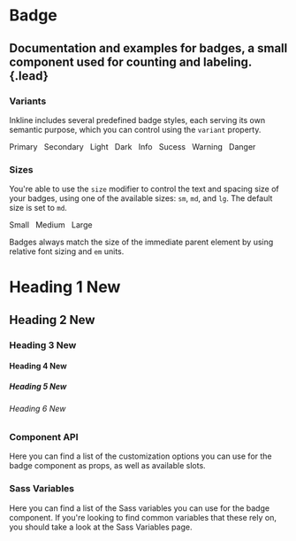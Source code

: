 # Badge
## Documentation and examples for badges, a small component used for counting and labeling.{.lead}


### Variants
Inkline includes several predefined badge styles, each serving its own semantic purpose, which you can control using the `variant` property.

<i-code-preview title="Badge Variants">
<i-badge variant="primary">
    Primary
</i-badge>&nbsp; 
<i-badge variant="secondary">
    Secondary
</i-badge>&nbsp; 
<i-badge variant="light">
    Light
</i-badge>&nbsp; 
<i-badge variant="dark">
    Dark
</i-badge>&nbsp; 
<i-badge variant="info">
    Info
</i-badge>&nbsp; 
<i-badge variant="success">
    Sucess
</i-badge>&nbsp; 
<i-badge variant="warning">
    Warning
</i-badge>&nbsp; 
<i-badge variant="danger">
    Danger
</i-badge>
    
<template slot="html">

~~~html
<i-badge variant="primary">Primary</i-badge>
~~~
~~~html
<i-badge variant="secondary">Secondary</i-badge>
~~~
~~~html
<i-badge variant="light">Light</i-badge>
~~~
~~~html
<i-badge variant="dark">Dark</i-badge>
~~~
~~~html
<i-badge variant="info">Info</i-badge>
~~~
~~~html
<i-badge variant="success">Success</i-badge>
~~~
~~~html
<i-badge variant="warning">Warning</i-badge>
~~~
~~~html
<i-badge variant="danger">Danger</i-badge>
~~~

</template>
</i-code-preview>

### Sizes

You're able to use the `size` modifier to control the text and spacing size of your badges, using one of the available sizes: `sm`, `md`, and `lg`. The default size is set to `md`.

<i-code-preview title="Badge Sizes">
<i-badge size="sm">
    Small
</i-badge>&nbsp; 
<i-badge size="md">
    Medium
</i-badge>&nbsp; 
<i-badge size="lg">
    Large
</i-badge>

<template slot="html">

~~~html
<i-badge size="sm">Small</i-badge>
~~~
~~~html
<i-badge size="md">Medium</i-badge>
~~~
~~~html
<i-badge size="lg">Large</i-badge>
~~~

</template>
</i-code-preview>

Badges always match the size of the immediate parent element by using relative font sizing and `em` units.

<i-code-preview title="Badge Heading Sizes">
<h1 class="_margin-top-0">Heading 1 <i-badge variant="primary">New</i-badge></h1>
<h2 class="_margin-top-0">Heading 2 <i-badge variant="primary">New</i-badge></h2>
<h3 class="_margin-top-0">Heading 3 <i-badge variant="primary">New</i-badge></h3>
<h4 class="_margin-top-0">Heading 4 <i-badge variant="primary">New</i-badge></h4>
<h5 class="_margin-top-0">Heading 5 <i-badge variant="primary">New</i-badge></h5>
<h6 class="_margin-top-0">Heading 6 <i-badge variant="primary">New</i-badge></h6>

<template slot="html">

~~~html
<h1>Heading 1 <i-badge variant="primary">New</i-badge></h1>
~~~
~~~html
<h2>Heading 2 <i-badge variant="primary">New</i-badge></h2>
~~~
~~~html
<h3>Heading 3 <i-badge variant="primary">New</i-badge></h3>
~~~
~~~html
<h4>Heading 4 <i-badge variant="primary">New</i-badge></h4>
~~~
~~~html
<h5>Heading 5 <i-badge variant="primary">New</i-badge></h5>
~~~
~~~html
<h6>Heading 6 <i-badge variant="primary">New</i-badge></h6>
~~~

</template>
</i-code-preview>


### Component API
Here you can find a list of the customization options you can use for the badge component as props, as well as available slots.

<i-api-preview title="Badge API" expanded markup="i-badge" link="https://github.com/inkline/inkline/tree/master/packages/inkline/src/components/IBadge">
    <template slot="props">
        <api-table>
            <api-table-row>
                <template slot="property">size</template>
                <template slot="description">Sets the size of the badge component.</template>
                <template slot="type"><code>String</code></template>
                <template slot="values"><code>sm</code>, <code>md</code>, <code>lg</code></template>
                <template slot="default"><code>md</code></template>
            </api-table-row>
            <api-table-row>
                <template slot="property">variant</template>
                <template slot="description">Sets the color variant of the badge component.</template>
                <template slot="type"><code>String</code></template>
                <template slot="values"><code>primary</code>, <code>secondary</code>, <code>light</code>, <code>dark</code>, <code>success</code>, <code>danger</code>, <code>warning</code>, <code>info</code></template>
                <template slot="default"><code>primary</code></template>
            </api-table-row>
        </api-table>
    </template>
    <template slot="slots">
        <api-table>
            <api-table-row>
                <template slot="slot">default</template>
                <template slot="description">Slot for badge default content.</template>
            </api-table-row>
        </api-table>
    </template>
</i-api-preview>


### Sass Variables
Here you can find a list of the Sass variables you can use for the badge component. If you're looking to find common variables that these rely on, you should take a look at the <nuxt-link :to="{ name: 'docs-core-sass-variables' }">Sass Variables</nuxt-link> page.

<i-scss-preview title="Badge" expanded>
    <template slot="scss">
        <api-table>
            <api-table-row>
                <template slot="property">$badge-font-size: ('sm': 65%, 'md': 75%, 'lg'</template>
                <template slot="default"><code>85%)</code></template>
            </api-table-row>
            <api-table-row>
                <template slot="property">$badge-font-weight</template>
                <template slot="default"><code>font-weight(bold)</code></template>
            </api-table-row>
            <api-table-row>
                <template slot="property">$badge-line-height</template>
                <template slot="default"><code>$line-height</code></template>
            </api-table-row>
            <api-table-row>
                <template slot="property">$badge-border-width</template>
                <template slot="default"><code>$border-width</code></template>
            </api-table-row>
            <api-table-row>
                <template slot="property">$badge-border-radius</template>
                <template slot="default"><code>$border-radius</code></template>
            </api-table-row>
            <api-table-row>
                <template slot="property">$badge-padding-base</template>
                <template slot="default"><code>$spacer-1-2 $spacer-2-3</code></template>
            </api-table-row>
            <api-table-row>
                <template slot="property">$badge-padding</template>
                <template slot="default"><code>size-map($badge-padding-base, $sizes, $size-multipliers)</code></template>
            </api-table-row>
            <api-table-row>
                <template slot="property">$badge-pill-border-radius</template>
                <template slot="default"><code>10rem</code></template>
            </api-table-row>
            <api-table-row>
                <template slot="property">$badge-variants</template>
                <template slot="default"><code>('brand', 'monochrome', 'state')</code></template>
            </api-table-row>
            <api-table-row>
                <template slot="property">$badge-variant-color-light</template>
                <template slot="default"><code>$variant-color-light</code></template>
            </api-table-row>
            <api-table-row>
                <template slot="property">$badge-variant-color-dark</template>
                <template slot="default"><code>$variant-color-dark</code></template>
            </api-table-row>
        </api-table>
    </template>
</i-scss-preview> 
